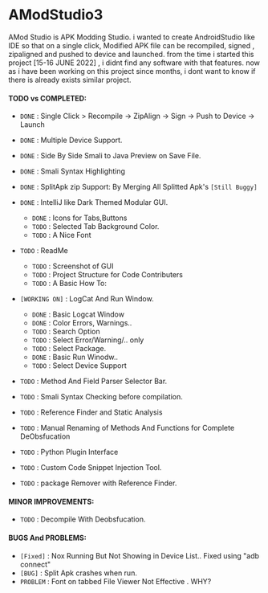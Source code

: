 # AModStudio3

AMod Studio is APK Modding Studio.
i wanted to create AndroidStudio like IDE so that on a single click, Modified APK file can be recompiled, signed , zipaligned and pushed to device and launched.
from the time i started this project [15-16 JUNE 2022] , i didnt find any software with that features. now as i have been working on this project since months, i dont want to know if there is already exists similar project.
#### TODO vs COMPLETED:
- `DONE` : Single Click > Recompile -> ZipAlign -> Sign -> Push to Device -> Launch
- `DONE` : Multiple Device Support.
- `DONE` : Side By Side Smali to Java Preview on Save File.
- `DONE` : Smali Syntax Highlighting
- `DONE` : SplitApk zip Support: By Merging All Splitted Apk's `[Still Buggy]`
- `DONE` : IntelliJ like Dark Themed Modular GUI.
  - `DONE` : Icons for Tabs,Buttons
  - `TODO` : Selected Tab Background Color.
  - `TODO` : A Nice Font
- `TODO` : ReadMe
  - `TODO` : Screenshot of GUI
  - `TODO` : Project Structure for Code Contributers
  - `TODO` : A Basic How To:
- `[WORKING ON]` : LogCat And Run Window.
  - `DONE` : Basic Logcat Window
  - `DONE` : Color Errors, Warnings..
  - `TODO` : Search Option
  - `TODO` : Select Error/Warning/.. only
  - `TODO` : Select Package.
  - `DONE` : Basic Run Winodw..
  - `TODO` : Select Device Support
- `TODO` : Method And Field Parser Selector Bar.
- `TODO` : Smali Syntax Checking before compilation.
- `TODO` : Reference Finder and Static Analysis

- `TODO` : Manual Renaming of Methods And Functions for Complete DeObsfucation
- `TODO` : Python Plugin Interface
- `TODO` : Custom Code Snippet Injection Tool.
- `TODO` : package Remover with Reference Finder.
#### MINOR IMPROVEMENTS:
- `TODO` : Decompile With Deobsfucation.
#### BUGS And PROBLEMS:
- `[Fixed]` : Nox Running But Not Showing in Device List.. Fixed using "adb connect"
- `[BUG]` : Split Apk crashes when run.
- `PROBLEM` : Font on tabbed File Viewer Not Effective . WHY?

